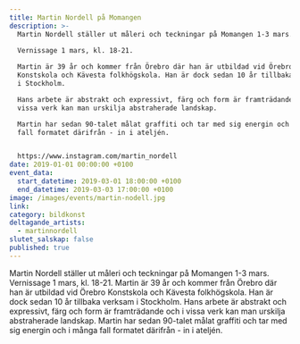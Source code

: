 ```yaml
---
title: Martin Nordell på Momangen
description: >-
  Martin Nordell ställer ut måleri och teckningar på Momangen 1-3 mars.

  Vernissage 1 mars, kl. 18-21.
   
  Martin är 39 år och kommer från Örebro där han är utbildad vid Örebro
  Konstskola och Kävesta folkhögskola. Han är dock sedan 10 år tillbaka verksam
  i Stockholm.

  Hans arbete är abstrakt och expressivt, färg och form är framträdande och i
  vissa verk kan man urskilja abstraherade landskap. 

  Martin har sedan 90-talet målat graffiti och tar med sig energin och i många
  fall formatet därifrån - in i ateljén.


  https://www.instagram.com/martin_nordell
date: 2019-01-01 00:00:00 +0100
event_data:
  start_datetime: 2019-03-01 18:00:00 +0100
  end_datetime: 2019-03-03 17:00:00 +0100
image: /images/events/martin-nodell.jpg
link:
category: bildkonst
deltagande_artists:
  - martinnordell
slutet_salskap: false
published: true
---
```


Martin Nordell st&auml;ller ut m&aring;leri och teckningar p&aring; Momangen 1-3 mars. Vernissage 1 mars, kl. 18-21. Martin &auml;r 39 &aring;r och kommer fr&aring;n Örebro d&auml;r han &auml;r utbildad vid Örebro Konstskola och K&auml;vesta folkhögskola. Han &auml;r dock sedan 10 &aring;r tillbaka verksam i Stockholm. Hans arbete &auml;r abstrakt och expressivt, f&auml;rg och form &auml;r framtr&auml;dande och i vissa verk kan man urskilja abstraherade landskap. Martin har sedan 90-talet m&aring;lat graffiti och tar med sig energin och i m&aring;nga fall formatet d&auml;rifr&aring;n - in i atelj&eacute;n.

&nbsp;